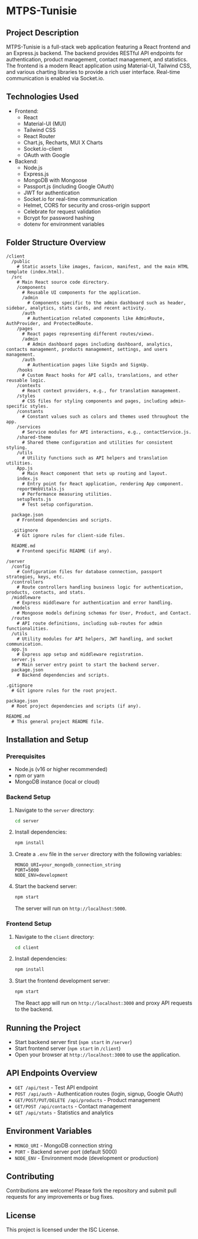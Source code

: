 # MTPS-Tunisie

## Project Description
MTPS-Tunisie is a full-stack web application featuring a React frontend and an Express.js backend. The backend provides RESTful API endpoints for authentication, product management, contact management, and statistics. The frontend is a modern React application using Material-UI, Tailwind CSS, and various charting libraries to provide a rich user interface. Real-time communication is enabled via Socket.io.

## Technologies Used
- Frontend:
  - React
  - Material-UI (MUI)
  - Tailwind CSS
  - React Router
  - Chart.js, Recharts, MUI X Charts
  - Socket.io-client
  - OAuth with Google
- Backend:
  - Node.js
  - Express.js
  - MongoDB with Mongoose
  - Passport.js (including Google OAuth)
  - JWT for authentication
  - Socket.io for real-time communication
  - Helmet, CORS for security and cross-origin support
  - Celebrate for request validation
  - Bcrypt for password hashing
  - dotenv for environment variables

## Folder Structure Overview

```
/client
  /public
    # Static assets like images, favicon, manifest, and the main HTML template (index.html).
  /src
    # Main React source code directory.
    /components
      # Reusable UI components for the application.
      /admin
        # Components specific to the admin dashboard such as header, sidebar, analytics, stats cards, and recent activity.
      /auth
        # Authentication related components like AdminRoute, AuthProvider, and ProtectedRoute.
    /pages
      # React pages representing different routes/views.
      /admin
        # Admin dashboard pages including dashboard, analytics, contacts management, products management, settings, and users management.
      /auth
        # Authentication pages like SignIn and SignUp.
    /hooks
      # Custom React hooks for API calls, translations, and other reusable logic.
    /contexts
      # React context providers, e.g., for translation management.
    /styles
      # CSS files for styling components and pages, including admin-specific styles.
    /constants
      # Constant values such as colors and themes used throughout the app.
    /services
      # Service modules for API interactions, e.g., contactService.js.
    /shared-theme
      # Shared theme configuration and utilities for consistent styling.
    /utils
      # Utility functions such as API helpers and translation utilities.
    App.js
      # Main React component that sets up routing and layout.
    index.js
      # Entry point for React application, rendering App component.
    reportWebVitals.js
      # Performance measuring utilities.
    setupTests.js
      # Test setup configuration.

  package.json
    # Frontend dependencies and scripts.

  .gitignore
    # Git ignore rules for client-side files.

  README.md
    # Frontend specific README (if any).

/server
  /config
    # Configuration files for database connection, passport strategies, keys, etc.
  /controllers
    # Route controllers handling business logic for authentication, products, contacts, and stats.
  /middleware
    # Express middleware for authentication and error handling.
  /models
    # Mongoose models defining schemas for User, Product, and Contact.
  /routes
    # API route definitions, including sub-routes for admin functionalities.
  /utils
    # Utility modules for API helpers, JWT handling, and socket communication.
  app.js
    # Express app setup and middleware registration.
  server.js
    # Main server entry point to start the backend server.
  package.json
    # Backend dependencies and scripts.

.gitignore
  # Git ignore rules for the root project.

package.json
  # Root project dependencies and scripts (if any).

README.md
  # This general project README file.
```

## Installation and Setup

### Prerequisites
- Node.js (v16 or higher recommended)
- npm or yarn
- MongoDB instance (local or cloud)

### Backend Setup
1. Navigate to the `server` directory:
   ```bash
   cd server
   ```
2. Install dependencies:
   ```bash
   npm install
   ```
3. Create a `.env` file in the `server` directory with the following variables:
   ```
   MONGO_URI=your_mongodb_connection_string
   PORT=5000
   NODE_ENV=development
   ```
4. Start the backend server:
   ```bash
   npm start
   ```
   The server will run on `http://localhost:5000`.

### Frontend Setup
1. Navigate to the `client` directory:
   ```bash
   cd client
   ```
2. Install dependencies:
   ```bash
   npm install
   ```
3. Start the frontend development server:
   ```bash
   npm start
   ```
   The React app will run on `http://localhost:3000` and proxy API requests to the backend.

## Running the Project
- Start backend server first (`npm start` in `/server`)
- Start frontend server (`npm start` in `/client`)
- Open your browser at `http://localhost:3000` to use the application.

## API Endpoints Overview
- `GET /api/test` - Test API endpoint
- `POST /api/auth` - Authentication routes (login, signup, Google OAuth)
- `GET/POST/PUT/DELETE /api/products` - Product management
- `GET/POST /api/contacts` - Contact management
- `GET /api/stats` - Statistics and analytics

## Environment Variables
- `MONGO_URI` - MongoDB connection string
- `PORT` - Backend server port (default 5000)
- `NODE_ENV` - Environment mode (development or production)

## Contributing
Contributions are welcome! Please fork the repository and submit pull requests for any improvements or bug fixes.

## License
This project is licensed under the ISC License.
